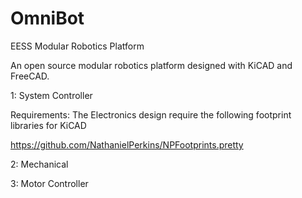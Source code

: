 # OmniBot
EESS Modular Robotics Platform

An open source modular robotics platform designed with KiCAD and FreeCAD.

1: System Controller

Requirements: The Electronics design require the following footprint libraries for KiCAD

https://github.com/NathanielPerkins/NPFootprints.pretty

2: Mechanical

3: Motor Controller
